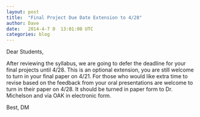 ```yaml
---
layout: post
title:  "Final Project Due Date Extension to 4/28"
author: Dave
date:   2014-4-7 0	13:01:00 UTC
categories: blog
---
```


Dear Students,

After reviewing the syllabus, we are going to defer the deadline for your final projects until 4/28. This is an optional extension,  you are still welcome to turn in your final paper on 4/21. For those who would like extra time to revise based on the feedback from your oral presentations are welcome to turn in their paper on 4/28. It should be turned in paper form to Dr. Michelson and via OAK in electronic form.

Best,
DM
